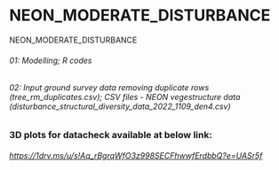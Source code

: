 # NEON_MODERATE_DISTURBANCE
NEON_MODERATE_DISTURBANCE

###### 01: Modelling; R codes
###### 02: Input ground survey data removing duplicate rows (tree_rm_duplicates.csv); CSV files - NEON vegestructure data (disturbance_structural_diversity_data_2022_1109_den4.csv)


###
### 3D plots for datacheck available at below link:
###### https://1drv.ms/u/s!Aq_rBgrqWfO3z998SECFhwwfErdbbQ?e=UASr5f
